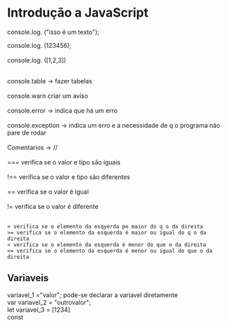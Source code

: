 # Introdução a JavaScript
console.log. ("isso é um texto");

console.log. (123456);<br><br>
console.log. ([1,2,3])<br><br>


console.table → fazer tabelas<br><br>
console.warn criar um aviso<br><br>
console.error → indica que há um erro<br><br>
console.exception → indica um erro e a necessidade de q o programa não pare de rodar<br><br>
Comentarios → // <br><br>
=== verifica se o valor e tipo são iguais<br><br>
!== verifica se o valor e tipo são diferentes<br><br>
== verifica se o valor é igual<br><br>
!= verifica se o valor é diferente<br><br>
```
> verifica se o elemento da esqyerda pe maior do q o da direita
>= verifica se o elemento da esquerda é maior ou igual do q o da direita
< verifica se o elemento da esquerda é menor do que o da direita
<= verifica se o elemento da esquerda é menor ou igual do que o da direita
```
## Variaveis

variavel_1 ="valor"; pode-se declarar a variavel diretamente<br>
var variavel_2 = "outrovalor";<br>
let variavel_3 = [1234]<br>
const<br><br>


